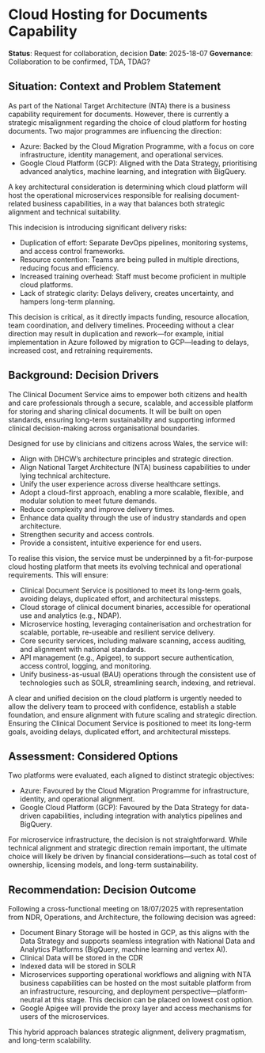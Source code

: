 # Cloud Hosting for Documents Capability

**Status**: Request for collaboration, decision
**Date**: 2025-18-07 
**Governance**: Collaboration to be confirmed, TDA, TDAG?

## Situation: Context and Problem Statement

As part of the National Target Architecture (NTA) there is a business capability requirement for documents. However, there is currently a strategic misalignment regarding the choice of cloud platform for hosting documents. Two major programmes are influencing the direction:

- Azure: Backed by the Cloud Migration Programme, with a focus on core infrastructure, identity management, and operational services.
- Google Cloud Platform (GCP): Aligned with the Data Strategy, prioritising advanced analytics, machine learning, and integration with BigQuery.

A key architectural consideration is determining which cloud platform will host the operational microservices responsible for realising document-related business capabilities, in a way that balances both strategic alignment and technical suitability.

This indecision is introducing significant delivery risks:

- Duplication of effort: Separate DevOps pipelines, monitoring systems, and access control frameworks.
- Resource contention: Teams are being pulled in multiple directions, reducing focus and efficiency.
- Increased training overhead: Staff must become proficient in multiple cloud platforms.
- Lack of strategic clarity: Delays delivery, creates uncertainty, and hampers long-term planning.

This decision is critical, as it directly impacts funding, resource allocation, team coordination, and delivery timelines. Proceeding without a clear direction may result in duplication and rework—for example, initial implementation in Azure followed by migration to GCP—leading to delays, increased cost, and retraining requirements.

## Background: Decision Drivers

The Clinical Document Service aims to empower both citizens and health and care professionals through a secure, scalable, and accessible platform for storing and sharing clinical documents. It will be built on open standards, ensuring long-term sustainability and supporting informed clinical decision-making across organisational boundaries.

Designed for use by clinicians and citizens across Wales, the service will:

- Align with DHCW’s architecture principles and strategic direction.
- Align National Target Architecture (NTA) business capabilities to under lying technical architecture.
- Unify the user experience across diverse healthcare settings.
- Adopt a cloud-first approach, enabling a more scalable, flexible, and modular solution to meet future demands.
- Reduce complexity and improve delivery times.
- Enhance data quality through the use of industry standards and open architecture.
- Strengthen security and access controls.
- Provide a consistent, intuitive experience for end users.

To realise this vision, the service must be underpinned by a fit-for-purpose cloud hosting platform that meets its evolving technical and operational requirements. This will ensure:

- Clinical Document Service is positioned to meet its long-term goals, avoiding delays, duplicated effort, and architectural missteps.
- Cloud storage of clinical document binaries, accessible for operational use and analytics (e.g., NDAP).
- Microservice hosting, leveraging containerisation and orchestration for scalable, portable, re-useable and resilient service delivery. 
- Core security services, including malware scanning, access auditing, and alignment with national standards.
- API management (e.g., Apigee), to support secure authentication, access control, logging, and monitoring.
- Unify business-as-usual (BAU) operations through the consistent use of technologies such as SOLR, streamlining search, indexing, and retrieval.

A clear and unified decision on the cloud platform is urgently needed to allow the delivery team to proceed with confidence, establish a stable foundation, and ensure alignment with future scaling and strategic direction. Ensuring the Clinical Document Service is positioned to meet its long-term goals, avoiding delays, duplicated effort, and architectural missteps.

## Assessment: Considered Options

Two platforms were evaluated, each aligned to distinct strategic objectives:

- Azure: Favoured by the Cloud Migration Programme for infrastructure, identity, and operational alignment.
- Google Cloud Platform (GCP): Favoured by the Data Strategy for data-driven capabilities, including integration with analytics pipelines and BigQuery.

For microservice infrastructure, the decision is not straightforward. While technical alignment and strategic direction remain important, the ultimate choice will likely be driven by financial considerations—such as total cost of ownership, licensing models, and long-term sustainability.

## Recommendation: Decision Outcome

Following a cross-functional meeting on 18/07/2025 with representation from NDR, Operations, and Architecture, the following decision was agreed:

- Document Binary Storage will be hosted in GCP, as this aligns with the Data Strategy and supports seamless integration with National Data and Analytics Platforms (BigQuery, machine learning and vertex AI).
- Clinical Data will be stored in the CDR
- Indexed data will be stored in SOLR
- Microservices supporting operational workflows and aligning with NTA business capabilities can be hosted on the most suitable platform from an infrastructure, resourcing, and deployment perspective—platform-neutral at this stage. This decision can be placed on lowest cost option.
- Google Apigee will provide the proxy layer and access mechanisms for users of the microservices.

This hybrid approach balances strategic alignment, delivery pragmatism, and long-term scalability.
